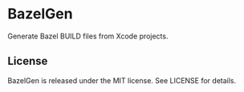 # BazelGen

Generate Bazel BUILD files from Xcode projects.

## License

BazelGen is released under the MIT license. See LICENSE for details.
